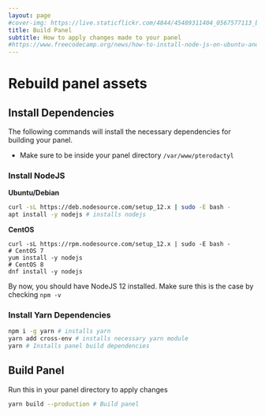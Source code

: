 ```yaml
---
layout: page
#cover-img: https://live.staticflickr.com/4844/45489311404_0567577113_b.jpg
title: Build Panel
subtitle: How to apply changes made to your panel
#https://www.freecodecamp.org/news/how-to-install-node-js-on-ubuntu-and-update-npm-to-the-latest-version/
---
```

# Rebuild panel assets 
## Install Dependencies
The following commands will install the necessary dependencies for building your panel.
* Make sure to be inside your panel directory `/var/www/pterodactyl` 
### Install NodeJS
**Ubuntu/Debian**
```bash
curl -sL https://deb.nodesource.com/setup_12.x | sudo -E bash -
apt install -y nodejs # installs nodejs
```
**CentOS**
```
curl -sL https://rpm.nodesource.com/setup_12.x | sudo -E bash -
# CentOS 7
yum install -y nodejs
# CentOS 8
dnf install -y nodejs
```
By now, you should have NodeJS 12 installed. Make sure this is the case by checking `npm -v`
### Install Yarn Dependencies
```bash
npm i -g yarn # installs yarn
yarn add cross-env # installs necessary yarn module
yarn # Installs panel build dependencies
```
## Build Panel
Run this in your panel directory to apply changes
```bash
yarn build --production # Build panel
```
